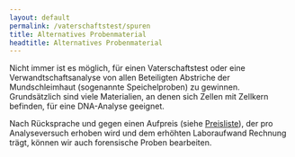 ```yaml
---
layout: default
permalink: /vaterschaftstest/spuren
title: Alternatives Probenmaterial
headtitle: Alternatives Probenmaterial
---
```

Nicht immer ist es möglich, für einen Vaterschaftstest oder eine Verwandtschaftsanalyse von allen Beteiligten Abstriche der Mundschleimhaut (sogenannte Speichelproben) zu gewinnen. Grundsätzlich sind viele Materialien, an denen sich Zellen mit Zellkern befinden, für eine DNA-Analyse geeignet.

Nach Rücksprache und gegen einen Aufpreis (siehe [Preisliste](/vaterschaftstest/preise)), der pro Analyseversuch erhoben wird und dem erhöhten Laboraufwand Rechnung trägt, können wir auch forensische Proben bearbeiten.
